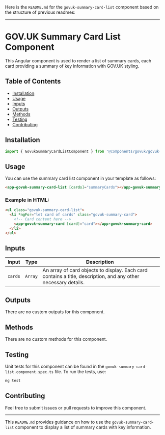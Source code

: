 Here is the `README.md` for the `govuk-summary-card-list` component based on the structure of previous readmes:

---

# GOV.UK Summary Card List Component

This Angular component is used to render a list of summary cards, each card providing a summary of key information with GOV.UK styling.

## Table of Contents

- [Installation](#installation)
- [Usage](#usage)
- [Inputs](#inputs)
- [Outputs](#outputs)
- [Methods](#methods)
- [Testing](#testing)
- [Contributing](#contributing)

## Installation

```typescript
import { GovukSummaryCardListComponent } from '@components/govuk/govuk-summary-card-list/govuk-summary-card-list.component';
```

## Usage

You can use the summary card list component in your template as follows:

```html
<app-govuk-summary-card-list [cards]="summaryCards"></app-govuk-summary-card-list>
```

### Example in HTML:

```html
<ul class="govuk-summary-card-list">
  <li *ngFor="let card of cards" class="govuk-summary-card">
    <!-- Card content here -->
    <app-govuk-summary-card [card]="card"></app-govuk-summary-card>
  </li>
</ul>
```

## Inputs

| Input   | Type    | Description                                                                                                    |
| ------- | ------- | -------------------------------------------------------------------------------------------------------------- |
| `cards` | `Array` | An array of card objects to display. Each card contains a title, description, and any other necessary details. |

## Outputs

There are no custom outputs for this component.

## Methods

There are no custom methods for this component.

## Testing

Unit tests for this component can be found in the `govuk-summary-card-list.component.spec.ts` file. To run the tests, use:

```bash
ng test
```

## Contributing

Feel free to submit issues or pull requests to improve this component.

---

This `README.md` provides guidance on how to use the `govuk-summary-card-list` component to display a list of summary cards with key information.
